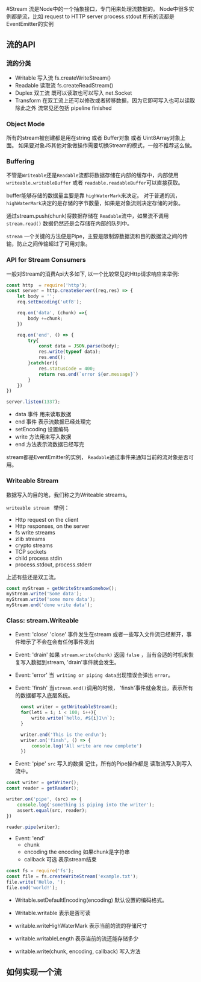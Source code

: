 #Stream
流是Node中的一个抽象接口，专门用来处理流数据的。
Node中很多实例都是流，比如 request to HTTP server process.stdout
所有的流都是EventEmitter的实例

## 流的API
### 流的分类
- Writable
  写入流  fs.createWriteStream()
- Readable
  读取流 fs.createReadStream()
- Duplex
  双工流 既可以读取也可以写入 net.Socket
- Transform
  在双工流上还可以修改或者转移数据，因为它即可写入也可以读取
除此之外 流常见还包括 pipeline finished
### Object Mode
所有的stream被创建都是用在string 或者 Buffer对象 或者 Uint8Array对象上面。 如果要对象JS其他对象做操作需要切换Stream的模式，一般不推荐这么做。

### Buffering
不管是`Writeable`还是`Readable`流都将数据存储在内部的缓存中，内部使用 `writeable.writableBuffer` 或者 `readable.readableBuffer`可以直接获取。

buffer能够存储的数据量主要是靠 `highWaterMark`来决定。 对于普通的流，`highWaterMark`决定的是存储的字节数量，如果是对象流则决定存储的对象。

通过stream.push(chunk)将数据存储在 `Readable`流中，如果流不调用 ` stream.read() ` 数据仍然还是会存储在内部的队列中。

`stream` 一个关键的方法便是Pipe，主要是限制源数据流和目的数据流之间的传输，防止之间传输超过了可用对象。



### API for Stream Consumers
一般对Stream的消费Api大多如下, 以一个比较常见的Http请求响应来举例:
~~~~~~js
const http  = require('http');
const server = http.createServer((req,res) => {
    let body = '';
    req.setEncoding('utf8');

    req.on('data', (chunk) =>{
        body +=chunk;
    })

    req.on('end', () => {
        try{
            const data = JSON.parse(body);
            res.write(typeof data);
            res.end();
        }catch(er){
            res.statusCode = 400;
            return res.end(`error ${er.message}`)
        }
    })
})

server.listen(1337);
~~~~~~
- data 事件 用来读取数据
- end 事件 表示流数据已经处理完
- setEncoding 设置编码
- write 方法用来写入数据
- end 方法表示流数据已经写完

stream都是EventEmitter的实例，  `Readable`通过事件来通知当前的流对象是否可用。

### Writeable Stream
数据写入的目的地，我们称之为Writeable streams。

`writeable stream ` 举例：
- Http request on the client
- Http responses, on the server
- fs write streams
- zlib streams
- crypto streams
- TCP sockets
- child process stdin
- process.stdout, process.stderr

上述有些还是双工流。

````js
const myStream = getWriteStreamSomehow();
myStream.write('Some data');
myStream.write('some more data');
myStream.end('done write data');

````

### Class: stream.Writeable
- Event: 'close'
  'close' 事件发生在stream 或者一些写入文件流已经断开，事件暗示了不会在会有任何事件发出
- Event: 'drain'
  如果 `stream.write(chunk)` 返回 `false` ，当有合适的时机来恢复写入数据到stream, 'drain'事件就会发生。
- Event: 'error'
  当` writing or piping data`出现错误会弹出 `error`。
- Event: 'finsh'
  当`stream.end()`调用的时候， 'finsh'事件就会发出，表示所有的数据都写入底层系统。
  ~~~~~~js
    const writer = getWriteableStream();
    for(leti = i; i < 100; i++){
        write.write(`hello, #${i}1\n`);
    }

    writer.end('This is the end\n');
    writer.on('finsh', () => {
        console.log('All write are now complete')
    })
  ~~~~~~    

- Event: 'pipe'
`src` 写入的数据
记住，所有的Pipe操作都是 读取流写入到写入流中。

````js
const writer = getWriter();
const reader = getReader();

writer.on('pipe', (src) => {
    console.log('something is piping into the writer');
    assert.equal(src, reader);
})

reader.pipe(writer);
````

- Event: 'end'
  - chunk  <string> <Buffer> <Uint8Array> <any>
  - encoding the encoding 如果chunk是字符串
  - callback  可选 表示stream结束

~~~~~js
const fs = require('fs');
const file = fs.createWriteStream('example.txt');
file.write('Hello, ');
file.end('world!');
~~~~~

- Writable.setDefaultEncoding(encoding)
默认设置的编码格式。

- Writable.writable
  表示是否可读
- writable.writeHighWaterMark
  表示当前的流的存储尺寸
- writable.writableLength
  表示当前的流还能存储多少
- writable.write(chunk, encoding, callback)
  写入方法

## 如何实现一个流
